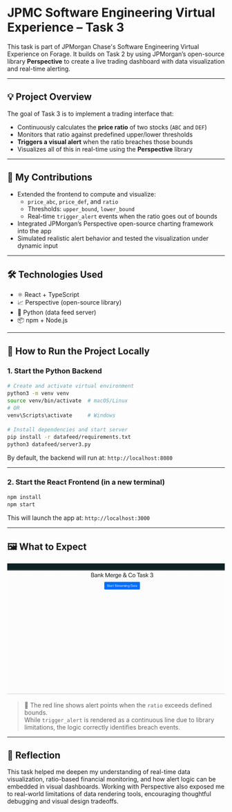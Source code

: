 # JPMC Software Engineering Virtual Experience – Task 3

This task is part of JPMorgan Chase's Software Engineering Virtual Experience on Forage. It builds on Task 2 by using JPMorgan’s open-source library **Perspective** to create a live trading dashboard with data visualization and real-time alerting.

---

## 💡 Project Overview

The goal of Task 3 is to implement a trading interface that:

- Continuously calculates the **price ratio** of two stocks (`ABC` and `DEF`)
- Monitors that ratio against predefined upper/lower thresholds
- **Triggers a visual alert** when the ratio breaches those bounds
- Visualizes all of this in real-time using the **Perspective** library

---

## 🧠 My Contributions

- Extended the frontend to compute and visualize:
  - `price_abc`, `price_def`, and `ratio`
  - Thresholds: `upper_bound`, `lower_bound`
  - Real-time `trigger_alert` events when the ratio goes out of bounds
- Integrated JPMorgan’s Perspective open-source charting framework into the app
- Simulated realistic alert behavior and tested the visualization under dynamic input

---

## 🛠️ Technologies Used

- ⚛️ React + TypeScript
- 📈 Perspective (open-source library)
- 🐍 Python (data feed server)
- 📦 npm + Node.js

---

## 🚀 How to Run the Project Locally

### 1. Start the Python Backend

```bash
# Create and activate virtual environment
python3 -m venv venv
source venv/bin/activate  # macOS/Linux
# OR
venv\Scripts\activate     # Windows

# Install dependencies and start server
pip install -r datafeed/requirements.txt
python3 datafeed/server3.py
```

By default, the backend will run at: `http://localhost:8080`

---

### 2. Start the React Frontend (in a new terminal)

```bash
npm install
npm start
```

This will launch the app at: `http://localhost:3000`

---

## 🖼️ What to Expect

<p align="center">
  <img src="./demo.gif" alt="Live Alert Demo" width="800"/>
</p>

> 🔴 The red line shows alert points when the `ratio` exceeds defined bounds.  
> While `trigger_alert` is rendered as a continuous line due to library limitations, the logic correctly identifies breach events.

---

## 💭 Reflection

This task helped me deepen my understanding of real-time data visualization, ratio-based financial monitoring, and how alert logic can be embedded in visual dashboards. Working with Perspective also exposed me to real-world limitations of data rendering tools, encouraging thoughtful debugging and visual design tradeoffs.
